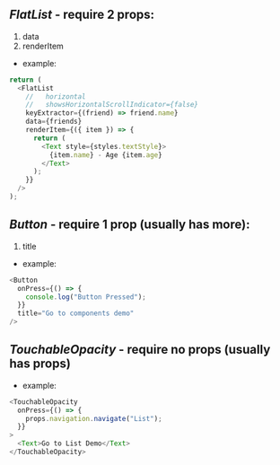 ## **_FlatList_** - require 2 props:

1. data
2. renderItem

- example:

```javascript
return (
  <FlatList
    //   horizontal
    //   showsHorizontalScrollIndicator={false}
    keyExtractor={(friend) => friend.name}
    data={friends}
    renderItem={({ item }) => {
      return (
        <Text style={styles.textStyle}>
          {item.name} - Age {item.age}
        </Text>
      );
    }}
  />
);
```

## **_Button_** - require 1 prop (usually has more):

1. title

- example:

```javascript
<Button
  onPress={() => {
    console.log("Button Pressed");
  }}
  title="Go to components demo"
/>
```

## **_TouchableOpacity_** - require no props (usually has props)

- example:

```javascript
<TouchableOpacity
  onPress={() => {
    props.navigation.navigate("List");
  }}
>
  <Text>Go to List Demo</Text>
</TouchableOpacity>
```
